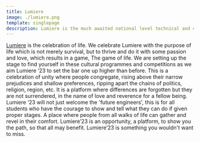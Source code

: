```yaml
---
title: Lumiere
image: ./lumiere.png
template: singlepage
description: Lumiere is the much awaited national level technical and cultural festival conducted by the college.
---
```

[Lumiere](https://ceklumiere.com/) is the celebration of life. We celebrate Lumiere with the purpose of life which is not merely survival, but to thrive and do it with some passion and love, which results in a game, The game of life. We are setting up the stage to find yourself in these cultural programmes and competitions as we aim Lumiere ‘23 to set the bar one up higher than before. This is a celebration of unity where people congregate, rising above their narrow prejudices and shallow preferences, ripping apart the chains of politics, religion, region, etc. It is a platform where differences are forgotten but they are not surrendered, in the name of love and reverence for a fellow being. Lumiere ‘23 will not just welcome the 'future engineers', this is for all students who have the courage to show and tell what they can do if given proper stages. A place where people from all walks of life can gather and revel in their comfort. Lumiere’23 is an opportunity, a platform, to show you the path, so that all may benefit. Lumiere’23 is something you wouldn't want to miss.
